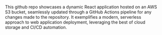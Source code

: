 This github repo showcases a dynamic React application hosted on an AWS S3 bucket, seamlessly updated through a GitHub Actions pipeline for any changes made to the repository. It exemplifies a modern, serverless approach to web application deployment, leveraging the best of cloud storage and CI/CD automation.
